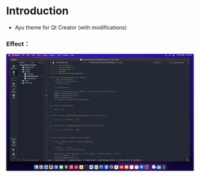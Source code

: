 # Introduction
* Ayu theme for Qt Creator (with modifications)

### Effect：
![image](https://github.com/SantaJiang/AyuTheme/blob/master/screenshot.png)  
